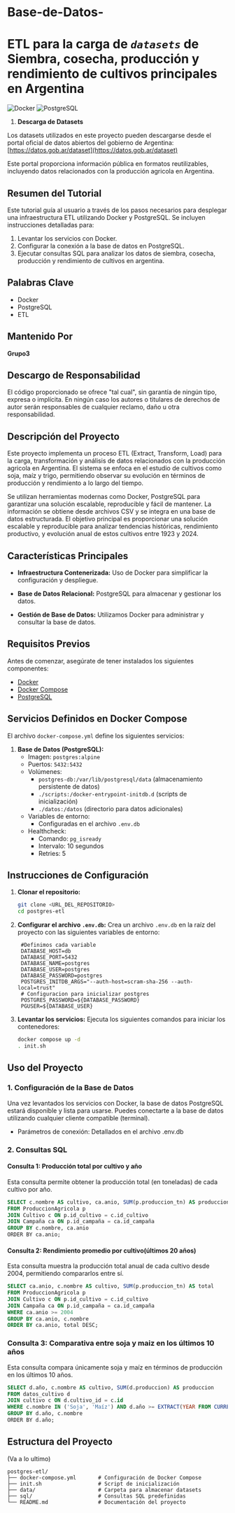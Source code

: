 # Base-de-Datos-
# **ETL para la carga de *`datasets`* de Siembra, cosecha, producción y rendimiento de cultivos principales en Argentina**

![Docker](https://img.shields.io/badge/Docker-2496ED?style=for-the-badge&logo=docker&logoColor=white)
![PostgreSQL](https://img.shields.io/badge/PostgreSQL-336791?style=for-the-badge&logo=postgresql&logoColor=white)

1. **Descarga de Datasets**

Los datasets utilizados en este proyecto pueden descargarse desde el portal oficial de datos abiertos del gobierno de Argentina:  
[https://datos.gob.ar/dataset](https://datos.gob.ar/dataset)

Este portal proporciona información pública en formatos reutilizables, incluyendo datos relacionados con la producción agricola en Argentina.

## **Resumen del Tutorial**

Este tutorial guía al usuario a través de los pasos necesarios para desplegar una infraestructura ETL utilizando Docker y PostgreSQL. Se incluyen instrucciones detalladas para:

1. Levantar los servicios con Docker.
2. Configurar la conexión a la base de datos en PostgreSQL.
3. Ejecutar consultas SQL para analizar los datos de siembra, cosecha, producción y rendimiento de cultivos en argentina.

## **Palabras Clave**

- Docker
- PostgreSQL
- ETL

## **Mantenido Por**

**Grupo3**

## **Descargo de Responsabilidad**

El código proporcionado se ofrece "tal cual", sin garantía de ningún tipo, expresa o implícita. En ningún caso los autores o titulares de derechos de autor serán responsables de cualquier reclamo, daño u otra responsabilidad.


## **Descripción del Proyecto**

Este proyecto implementa un proceso ETL (Extract, Transform, Load) para la carga, transformación y análisis de datos relacionados con la producción agricola en Argentina. El sistema se enfoca en el estudio de cultivos como soja, maíz y trigo, permitiendo observar su evolución en términos de producción y rendimiento a lo largo del tiempo.

Se utilizan herramientas modernas como Docker, PostgreSQL para garantizar una solución escalable, reproducible y fácil de mantener. La información se obtiene desde archivos CSV y se integra en una base de datos estructurada. El objetivo principal es proporcionar una solución escalable y reproducible para analizar tendencias históricas, rendimiento productivo, y evolución anual de estos cultivos entre 1923 y 2024.

## **Características Principales**

- **Infraestructura Contenerizada:** Uso de Docker para simplificar la configuración y despliegue.

- **Base de Datos Relacional:** PostgreSQL para almacenar y gestionar los datos.

- **Gestión de Base de Datos:** Utilizamos Docker para administrar y consultar la base de datos.

## **Requisitos Previos**

Antes de comenzar, asegúrate de tener instalados los siguientes componentes:

- [Docker](https://www.docker.com/)
- [Docker Compose](https://docs.docker.com/compose/)
- [PostgreSQL](https://www.postgresql.org/download/)

## **Servicios Definidos en Docker Compose**

El archivo `docker-compose.yml` define los siguientes servicios:

1. **Base de Datos (PostgreSQL):**
   - Imagen: `postgres:alpine`
   - Puertos: `5432:5432`
   - Volúmenes:
     - `postgres-db:/var/lib/postgresql/data` (almacenamiento persistente de datos)
     - `./scripts:/docker-entrypoint-initdb.d` (scripts de inicialización)
     - `./datos:/datos` (directorio para datos adicionales)
   - Variables de entorno:
     - Configuradas en el archivo `.env.db`
   - Healthcheck:
     - Comando: `pg_isready`
     - Intervalo: 10 segundos
     - Retries: 5


## **Instrucciones de Configuración**

1. **Clonar el repositorio:**
   ```sh
   git clone <URL_DEL_REPOSITORIO>
   cd postgres-etl
   ```

2. **Configurar el archivo `.env.db`:**
   Crea un archivo `.env.db` en la raíz del proyecto con las siguientes variables de entorno:
   ```env
    #Definimos cada variable
    DATABASE_HOST=db
    DATABASE_PORT=5432
    DATABASE_NAME=postgres
    DATABASE_USER=postgres
    DATABASE_PASSWORD=postgres
    POSTGRES_INITDB_ARGS="--auth-host=scram-sha-256 --auth-local=trust"
    # Configuracion para inicializar postgres
    POSTGRES_PASSWORD=${DATABASE_PASSWORD}
    PGUSER=${DATABASE_USER}
   ```

3. **Levantar los servicios:**
   Ejecuta los siguientes comandos para iniciar los contenedores:
   ```sh
   docker compose up -d
   . init.sh
   ```


## **Uso del Proyecto**

### **1. Configuración de la Base de Datos**
Una vez levantados los servicios con Docker, la base de datos PostgreSQL estará disponible y lista para usarse.
Puedes conectarte a la base de datos utilizando cualquier cliente compatible (terminal).
- Parámetros de conexión:
Detallados en el archivo .env.db


### **2. Consultas SQL**

#### **Consulta 1: Producción total por cultivo y año**
Esta consulta permite obtener la producción total (en toneladas) de cada cultivo por año.

```sql
SELECT c.nombre AS cultivo, ca.anio, SUM(p.produccion_tn) AS produccion_total
FROM ProduccionAgricola p
JOIN Cultivo c ON p.id_cultivo = c.id_cultivo
JOIN Campaña ca ON p.id_campaña = ca.id_campaña
GROUP BY c.nombre, ca.anio
ORDER BY ca.anio;
```

#### **Consulta 2: Rendimiento promedio por cultivo(últimos 20 años)**
Esta consulta muestra la producción total anual de cada cultivo desde 2004, permitiendo compararlos entre sí.

```sql
SELECT ca.anio, c.nombre AS cultivo, SUM(p.produccion_tn) AS total
FROM ProduccionAgricola p
JOIN Cultivo c ON p.id_cultivo = c.id_cultivo
JOIN Campaña ca ON p.id_campaña = ca.id_campaña
WHERE ca.anio >= 2004
GROUP BY ca.anio, c.nombre
ORDER BY ca.anio, total DESC;
```

### **Consulta 3: Comparativa entre soja y maiz en los últimos 10 años**
Esta consulta compara únicamente soja y maíz en términos de producción en los últimos 10 años.

```sql
SELECT d.año, c.nombre AS cultivo, SUM(d.produccion) AS produccion
FROM datos_cultivo d
JOIN cultivo c ON d.cultivo_id = c.id
WHERE c.nombre IN ('Soja', 'Maíz') AND d.año >= EXTRACT(YEAR FROM CURRENT_DATE) - 10
GROUP BY d.año, c.nombre
ORDER BY d.año;
```

## **Estructura del Proyecto**
(Va a lo ultimo)
```
postgres-etl/
├── docker-compose.yml       # Configuración de Docker Compose
├── init.sh                  # Script de inicialización
├── data/                    # Carpeta para almacenar datasets
├── sql/                     # Consultas SQL predefinidas
└── README.md                # Documentación del proyecto
```
